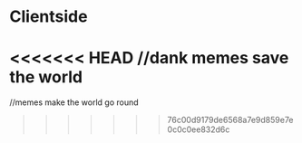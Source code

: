 # Clientside
<<<<<<< HEAD
//dank memes save the world
=======
//memes make the world go round
>>>>>>> 76c00d9179de6568a7e9d859e7e0c0c0ee832d6c
